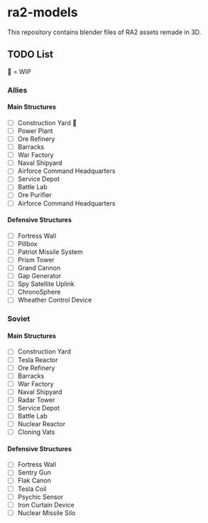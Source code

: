# ra2-models
This repository contains blender files of RA2 assets remade in 3D.

## TODO List

🚧 = WIP

### Allies

#### Main Structures

- [ ] Construction Yard 🚧
- [ ] Power Plant
- [ ] Ore Refinery
- [ ] Barracks
- [ ] War Factory
- [ ] Naval Shipyard
- [ ] Airforce Command Headquarters
- [ ] Service Depot
- [ ] Battle Lab
- [ ] Ore Purifier
- [ ] Airforce Command Headquarters

#### Defensive Structures

- [ ] Fortress Wall
- [ ] Pillbox
- [ ] Patriot Missile System
- [ ] Prism Tower
- [ ] Grand Cannon
- [ ] Gap Generator
- [ ] Spy Satellite Uplink
- [ ] ChronoSphere
- [ ] Wheather Control Device

### Soviet

#### Main Structures

- [ ] Construction Yard
- [ ] Tesla Reactor
- [ ] Ore Refinery
- [ ] Barracks
- [ ] War Factory
- [ ] Naval Shipyard
- [ ] Radar Tower
- [ ] Service Depot
- [ ] Battle Lab
- [ ] Nuclear Reactor
- [ ] Cloning Vats

#### Defensive Structures

- [ ] Fortress Wall
- [ ] Sentry Gun
- [ ] Flak Canon
- [ ] Tesla Coil
- [ ] Psychic Sensor
- [ ] Iron Curtain Device
- [ ] Nuclear Missile Silo
